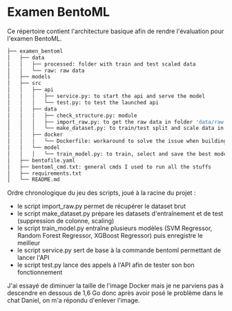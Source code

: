 # Examen BentoML

Ce répertoire contient l'architecture basique afin de rendre l'évaluation pour l'examen BentoML.

```bash       
├── examen_bentoml          
│   ├── data       
│   │   ├── processed: folder with train and test scaled data
│   │   └── raw: raw data        
│   ├── models     
│   ├── src
│   │   ├── api
│   │   │   ├── service.py: to start the api and serve the model
│   │   │   └── test.py: to test the launched api
│   │   ├── data
│   │   │   ├── check_structure.py: module
│   │   │   ├── import_raw.py: to get the raw data in folder 'data/raw'
│   │   │   └── make_dataset.py: to train/test split and scale data in folder 'data/processed'
│   │   ├── docker
│   │   │   └── Dockerfile: workaround to solve the issue when building bento
│   │   └── model
│   │   │   └── train_model.py: to train, select and save the best model
│   ├── bentofile.yaml
│   ├── bentoml_cmd.txt: general cmds I used to run all the stuffs
│   ├── requirements.txt
│   └── README.md
```

Ordre chronologique du jeu des scripts, joué à la racine du projet : 
- le script import_raw.py permet de récupérer le dataset brut
- le script make_dataset.py prépare les datasets d'entraînement et de test (suppression de colonne, scaling)
- le script train_model.py entraîne plusieurs modèles (SVM Regressor, Random Forest Regressor, XGBoost Regressor) puis enregistre le meilleur
- le script service.py sert de base à la commande bentoml permettant de lancer l'API
- le script test.py lance des appels à l'API afin de tester son bon fonctionnement

J'ai essayé de diminuer la taille de l'image Docker mais je ne parviens pas à descendre en dessous de 1,6 Go donc après avoir posé le problème dans le chat Daniel, on m'a répondu d'enlever l'image. 
